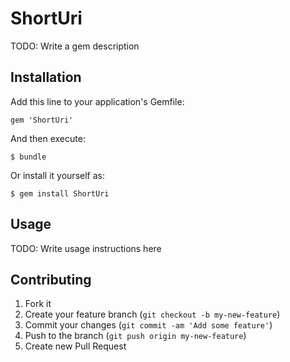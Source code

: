 # ShortUri

TODO: Write a gem description

## Installation

Add this line to your application's Gemfile:

    gem 'ShortUri'

And then execute:

    $ bundle

Or install it yourself as:

    $ gem install ShortUri

## Usage

TODO: Write usage instructions here

## Contributing

1. Fork it
2. Create your feature branch (`git checkout -b my-new-feature`)
3. Commit your changes (`git commit -am 'Add some feature'`)
4. Push to the branch (`git push origin my-new-feature`)
5. Create new Pull Request
